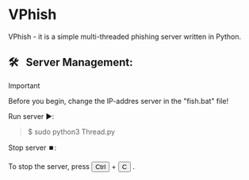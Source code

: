 # VPhish
VPhish - it is a simple multi-threaded phishing server written in Python.

## :hammer_and_wrench: &nbsp; Server Management:

> [!IMPORTANT]
> Before you begin, change the IP-addres server in the "fish.bat" file!

Run server ▶️:
> $ sudo python3 Thread.py

Stop server ⏹️:

To stop the server, press <button name="button">Ctrl</button> + <button name="button">C</button> .
